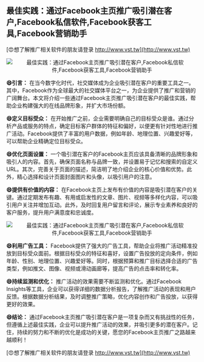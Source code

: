 ## **最佳实践：通过Facebook主页推广吸引潜在客户,Facebook私信软件,Facebook获客工具,Facebook营销助手**

[😍想了解推广相关软件的朋友请登录 http://www.vst.tw](http://www.vst.tw)

 <center><img src="https://vst.tw/MP4/tuiguang/png/8.png" alt="最佳实践：通过Facebook主页推广吸引潜在客户,Facebook私信软件,Facebook获客工具,Facebook营销助手"></center>

**😄引言：**
在当今数字化时代，社交媒体成为企业吸引潜在客户的重要工具之一。其中，Facebook作为全球最大的社交媒体平台之一，为企业提供了推广和营销的广阔舞台。本文将介绍一些通过Facebook主页推广吸引潜在客户的最佳实践，帮助企业构建强大的在线品牌形象，并扩大市场份额。

**😄定义目标受众：**
在开始推广之前，企业需要明确自己的目标受众是谁。通过分析产品或服务的特点，确定目标客户群体的特征和偏好，以便更有针对性地进行推广活动。Facebook提供了丰富的用户数据，例如年龄、地理位置、兴趣爱好等，可以帮助企业精确定位目标受众。

**😄优化页面设置：**
一个吸引潜在客户的Facebook主页应该具备清晰的品牌形象和吸引人的内容。首先，确保页面名称与品牌一致，并设置易于记忆和搜索的自定义URL。其次，完善关于页面的描述，简洁明了地介绍企业的核心价值和优势。此外，精心选择和设计页面封面图片和头像，以吸引用户的注意。

**😄提供有价值的内容：**
在Facebook主页上发布有价值的内容是吸引潜在客户的关键。通过定期发布有趣、有用或启发性的文章、图片、视频等多样化内容，可以吸引用户关注并增加互动。此外，及时回复用户留言和评论，展示专业素养和良好的客户服务，提升用户满意度和忠诚度。

 <center><img src="https://vst.tw/MP4/tuiguang/png/4.png" alt="最佳实践：通过Facebook主页推广吸引潜在客户,Facebook私信软件,Facebook获客工具,Facebook营销助手"></center>

**😄利用广告工具：**
Facebook提供了强大的广告工具，帮助企业将推广活动精准投放到目标受众面前。根据目标受众的特征和喜好，设置广告投放的定向条件，例如年龄、性别、地理位置、兴趣爱好等。同时，根据预算和推广目标选择合适的广告类型，例如推文、图像、视频或滑动画廊等，提高广告的点击率和转化率。

**😄持续监测和优化：**
推广活动的效果需要不断监测和优化。通过Facebook Insights等工具，企业可以获得详细的数据分析报告，了解推广活动的表现和用户反馈。根据数据分析结果，及时调整推广策略，优化内容创作和广告投放，以获得更好的效果。

**😄结论：**
通过Facebook主页推广吸引潜在客户是一项复杂而又有挑战性的任务，但遵循上述最佳实践，企业可以提升推广活动的效果，并吸引更多的潜在客户。记住，持续的努力和不断的优化是成功的关键，愿您的Facebook主页推广之路越来越顺利！

[😍想了解推广相关软件的朋友请登录 http://www.vst.tw](http://www.vst.tw)



